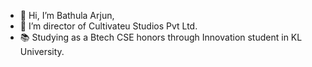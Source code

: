 - 👋 Hi, I’m Bathula Arjun,
- 🌱 I’m director of Cultivateu Studios Pvt Ltd.
- 📚 Studying as a Btech CSE honors through Innovation student in KL University.
